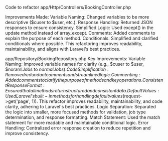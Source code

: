 Code to refactor
app/Http/Controllers/BookingController.php

Improvements Made:
Variable Naming: Changed variables to be more descriptive ($cuser to $user, etc.).
Response Handling: Returned JSON responses to ensure consistency.
Simplified Logic: Used except() in the update method instead of array_except.
Comments: Added comments to explain the purpose of each method.
Conditionals: Simplified and clarified conditionals where possible.
This refactoring improves readability, maintainability, and aligns with Laravel's best practices.

app/Repository/BookingRepository.php
Key Improvements:
Variable Naming: Improved variable names for clarity (e.g., $cuser to $user, $noramlJobs to $normalJobs).
Code Simplification: Removed redundant comments and streamlined logic.
Commenting: Added comments to clarify the purpose of methods and key operations.
Consistent Response Format: Ensured that all methods return structured and consistent data.
Default Values: Used Laravel's built-in methods for handling default values ($request->get('page', 1)).
This refactor improves readability, maintainability, and code clarity, adhering to Laravel's best practices.
Logic Separation: Separated the logic into smaller, more focused methods for validation, job type determination, and response formatting.
Match Statement: Used the match statement for more readable and maintainable conditional logic.
Error Handling: Centralized error response creation to reduce repetition and improve consistency.